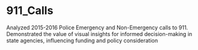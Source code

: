 # 911_Calls
Analyzed 2015-2016 Police Emergency and Non-Emergency calls to 911. Demonstrated the value of visual insights for informed decision-making in state agencies, influencing funding and policy consideration
